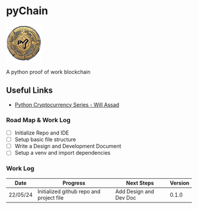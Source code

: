 # pyChain

![CoinIco](./assets/pyCoin.png)

A python proof of work blockchain

## Useful Links

- [Python Cryptocurrency Series - Will Assad][def1]

[def1]: https://www.youtube.com/watch?v=b41TVaLwhKc&list=PLtCKS3CuBDYV_Vyl1ZH2Je8gSdXfQf4e3

### Road Map & Work Log

- [ ] Initialize Repo and IDE
- [ ] Setup basic file structure
- [ ] Write a Design and Development Document
- [ ] Setup a venv and import dependencies

### Work Log

Date | Progress | Next Steps | Version
-----|-------------|--------|------
22/05/24 | Initialized github repo and project file | Add Design and Dev Doc | 0.1.0
